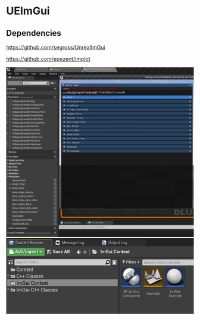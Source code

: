 # UEImGui


Dependencies
------
https://github.com/segross/UnrealImGui

https://github.com/epezent/implot


![Preview1](./Resources/Preview1.png)
![Preview2](./Resources/Preview2.png)
